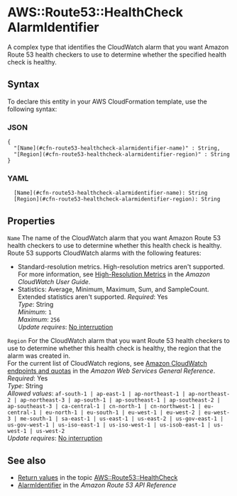 # AWS::Route53::HealthCheck AlarmIdentifier<a name="aws-properties-route53-healthcheck-alarmidentifier"></a>

A complex type that identifies the CloudWatch alarm that you want Amazon Route 53 health checkers to use to determine whether the specified health check is healthy\.

## Syntax<a name="aws-properties-route53-healthcheck-alarmidentifier-syntax"></a>

To declare this entity in your AWS CloudFormation template, use the following syntax:

### JSON<a name="aws-properties-route53-healthcheck-alarmidentifier-syntax.json"></a>

```
{
  "[Name](#cfn-route53-healthcheck-alarmidentifier-name)" : String,
  "[Region](#cfn-route53-healthcheck-alarmidentifier-region)" : String
}
```

### YAML<a name="aws-properties-route53-healthcheck-alarmidentifier-syntax.yaml"></a>

```
  [Name](#cfn-route53-healthcheck-alarmidentifier-name): String
  [Region](#cfn-route53-healthcheck-alarmidentifier-region): String
```

## Properties<a name="aws-properties-route53-healthcheck-alarmidentifier-properties"></a>

`Name` <a name="cfn-route53-healthcheck-alarmidentifier-name"></a>
The name of the CloudWatch alarm that you want Amazon Route 53 health checkers to use to determine whether this health check is healthy\.  
Route 53 supports CloudWatch alarms with the following features:

- Standard\-resolution metrics\. High\-resolution metrics aren't supported\. For more information, see [High\-Resolution Metrics](https://docs.aws.amazon.com/AmazonCloudWatch/latest/DeveloperGuide/publishingMetrics.html#high-resolution-metrics) in the _Amazon CloudWatch User Guide_\.
- Statistics: Average, Minimum, Maximum, Sum, and SampleCount\. Extended statistics aren't supported\.
  _Required_: Yes  
  _Type_: String  
  _Minimum_: `1`  
  _Maximum_: `256`  
  _Update requires_: [No interruption](https://docs.aws.amazon.com/AWSCloudFormation/latest/UserGuide/using-cfn-updating-stacks-update-behaviors.html#update-no-interrupt)

`Region` <a name="cfn-route53-healthcheck-alarmidentifier-region"></a>
For the CloudWatch alarm that you want Route 53 health checkers to use to determine whether this health check is healthy, the region that the alarm was created in\.  
For the current list of CloudWatch regions, see [Amazon CloudWatch endpoints and quotas](https://docs.aws.amazon.com/general/latest/gr/cw_region.html) in the _Amazon Web Services General Reference_\.  
_Required_: Yes  
_Type_: String  
_Allowed values_: `af-south-1 | ap-east-1 | ap-northeast-1 | ap-northeast-2 | ap-northeast-3 | ap-south-1 | ap-southeast-1 | ap-southeast-2 | ap-southeast-3 | ca-central-1 | cn-north-1 | cn-northwest-1 | eu-central-1 | eu-north-1 | eu-south-1 | eu-west-1 | eu-west-2 | eu-west-3 | me-south-1 | sa-east-1 | us-east-1 | us-east-2 | us-gov-east-1 | us-gov-west-1 | us-iso-east-1 | us-iso-west-1 | us-isob-east-1 | us-west-1 | us-west-2`  
_Update requires_: [No interruption](https://docs.aws.amazon.com/AWSCloudFormation/latest/UserGuide/using-cfn-updating-stacks-update-behaviors.html#update-no-interrupt)

## See also<a name="aws-properties-route53-healthcheck-alarmidentifier--seealso"></a>

- [Return values](https://docs.aws.amazon.com/AWSCloudFormation/latest/UserGuide/aws-resource-route53-healthcheck.html#aws-resource-route53-healthcheck-return-values) in the topic [AWS::Route53::HealthCheck](https://docs.aws.amazon.com/AWSCloudFormation/latest/UserGuide/aws-resource-route53-healthcheck.html)
- [AlarmIdentifier](https://docs.aws.amazon.com/Route53/latest/APIReference/API_AlarmIdentifier.html) in the _Amazon Route 53 API Reference_
